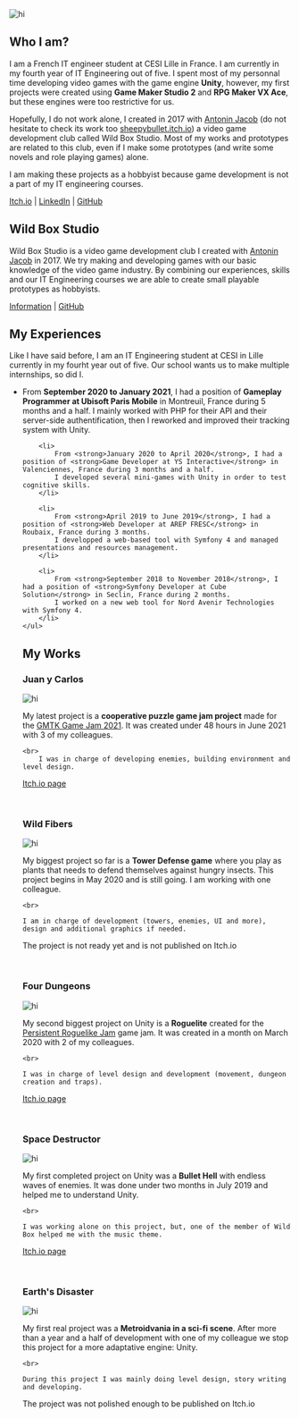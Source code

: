 <link rel="stylesheet" href="Style.css">
<img src="Gab Banner.png" alt="hi" class="banner"/>

## Who I am?
<p class="paragraph">
	I am a French IT engineer student at CESI Lille in France. I am currently in my fourth year of IT Engineering out of five.
	I spent most of my personnal time developing video games with the game engine <strong>Unity</strong>, however, my first projects were created using <strong>Game Maker Studio 2</strong> and <strong>RPG Maker VX Ace</strong>, but these engines were too restrictive for us. 
</p>

<p class="paragraph">
	Hopefully, I do not work alone, I created in 2017 with <a href ="https://www.linkedin.com/in/antonin-jacob-lille/">Antonin Jacob</a> (do not hesitate to check its work too <a href = "https://sheepybullet.itch.io/">sheepybullet.itch.io</a>) a video game development club called Wild Box Studio.
	Most of my works and prototypes are related to this club, even if I make some prototypes (and write some novels and role playing games) alone.
</p>

<p class="paragraph">
	I am making these projects as a hobbyist because game development is not a part of my IT engineering courses.
</p>

<p class="centered">
	<a href = "https://gabriel-jouet.itch.io/">Itch.io</a> |
	<a href = "https://www.linkedin.com/in/gabriel-jouet-2909aa15a/">LinkedIn</a> |
	<a href = "https://github.com/GabrielJouet">GitHub</a>
</p>


## Wild Box Studio
<p class="paragraph">
	Wild Box Studio is a video game development club I created with <a href ="https://www.linkedin.com/in/antonin-jacob-lille/">Antonin Jacob</a> in 2017. 
	We try making and developing games with our basic knowledge of the video game industry. 
	By combining our experiences, skills and our IT Engineering courses we are able to create small playable prototypes as hobbyists.
</p>

<p class="centered">
	<a href = "https://wild-box-studio.github.io/Wild-Box-Studio/">Information</a> |
	<a href = "https://github.com/Wild-Box-Studio">GitHub</a>
</p>


## My Experiences
<p class="paragraph">
	Like I have said before, I am an IT Engineering student at CESI in Lille currently in my fourht year out of five.
	Our school wants us to make multiple internships, so did I.
	<ul>
		<li>
			From <strong>September 2020 to January 2021</strong>, I had a position of <strong>Gameplay Programmer at Ubisoft Paris Mobile</strong> in Montreuil, France during 5 months and a half.
			I mainly worked with PHP for their API and their server-side authentification, then I reworked and improved their tracking system with Unity.
		</li>

		<li>
			From <strong>January 2020 to April 2020</strong>, I had a position of <strong>Game Developer at YS Interactive</strong> in Valenciennes, France during 3 months and a half.
			I developed several mini-games with Unity in order to test cognitive skills.
		</li>

		<li>
			From <strong>April 2019 to June 2019</strong>, I had a position of <strong>Web Developer at AREP FRESC</strong> in Roubaix, France during 3 months.
			I developped a web-based tool with Symfony 4 and managed presentations and resources management.
		</li>

		<li>
			From <strong>September 2018 to November 2018</strong>, I had a position of <strong>Symfony Developer at Cube Solution</strong> in Seclin, France during 2 months.
			I worked on a new web tool for Nord Avenir Technologies with Symfony 4.
		</li>
	</ul>
</p>


## My Works
### Juan y Carlos
<img src="Juan y Carlos.png" alt="hi" class="figure"/>

<p class="centered">
	My latest project is a <strong>cooperative puzzle game jam project</strong> made for the <a href="https://itch.io/jam/gmtk-2021">GMTK Game Jam 2021</a>. It was created under 48 hours in June 2021 with 3 of my colleagues.

	<br>
		I was in charge of developing enemies, building environment and level design.
</p>

<p class="centered">
	<a href = "https://sydiko.itch.io/juan-y-carlos">Itch.io page</a>  
</p>

<br>


### Wild Fibers
<img src="Wild Fibers.png" alt="hi" class="figure"/>

<p class="centered">
	My biggest project so far is a <strong>Tower Defense game</strong> where you play as plants that needs to defend themselves against hungry insects. This project begins in May 2020 and is still going. I am working with one colleague.
	
	<br>

	I am in charge of development (towers, enemies, UI and more), design and additional graphics if needed.
</p>

<p class="centered">
	The project is not ready yet and is not published on Itch.io
</p>

<br>


### Four Dungeons
<img src="Four Dungeons.png" alt="hi" class="figure"/>

<p class="centered">
	My second biggest project on Unity is a <strong>Roguelite</strong> created for the <a href="https://itch.io/jam/persistent-roguelike-jam">Persistent Roguelike Jam</a> game jam. It was created in a month on March 2020 with 2 of my colleagues.

	<br>

	I was in charge of level design and development (movement, dungeon creation and traps).
</p>

<p class="centered">
	<a href = "https://sydiko.itch.io/four-dungeons">Itch.io page</a> 
</p>

<br>


### Space Destructor
<img src="Space Destructor.png" alt="hi" class="figure"/>

<p class="centered">
	My first completed project on Unity was a <strong>Bullet Hell</strong> with endless waves of enemies. It was done under two months in July 2019 and helped me to understand Unity.
	
	<br>

	I was working alone on this project, but, one of the member of Wild Box helped me with the music theme.
</p>

<p class="centered">
	<a href = "https://gabriel-jouet.itch.io/space-destructor/">Itch.io page</a>  
</p>

<br>


### Earth's Disaster
<img src="Earth's Disaster.png" alt="hi" class="figure"/>

<p class="centered">
	My first real project was a <strong>Metroidvania in a sci-fi scene</strong>. After more than a year and a half of development with one of my colleague we stop this project for a more adaptative engine: Unity.

	<br>

	During this project I was mainly doing level design, story writing and developing.
</p>

<p class="centered">
	The project was not polished enough to be published on Itch.io
</p>
